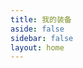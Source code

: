 ```yaml
---
title: 我的装备
aside: false
sidebar: false
layout: home
---
```


<br/>

<style>
html {
  scrollbar-width: none; /* Firefox */
  -ms-overflow-style: none; /* IE/Edge */
}
html::-webkit-scrollbar {
  display: none; /* Chrome/Safari/Opera */
}
</style>

<EquipmentDisplay 
    heroImage=".//img/equip/back.webp"
    heroTitle="我的装备库" 
    heroSubtitle="提升生产力的秘密武器"
    :sections="[
        {
            title: '生产力工具',
            description: '我的生产主力设备组合',
            items: [
                {
                    name: 'Xiaomi 14 Pro',
                    model: '16GB+512GB 白色',
                    description: '很喜欢小米产品。忠实米粉。刚发布不久就入手了，主要吸引我的点就是影像上面，他居然搭载了一个1024级 物理可变光圈，这您受得了吗。',
                    image: './/img/equip/Xiaomi14Pro.png',
                    link: 'https://www.mi.com/xiaomi-14-pro',
                    btnText: '详情'
                },
                {
                    name: '华硕 天选三',
                    model: '16GB+2.5TB 青色',
                    description: '上学时需要用电脑，父母给我买的，搭载 i7-12700H 处理器、RTX 3060 显卡和 165Hz 2.5K 显示屏。无论是大型游戏 设计绘图 程序开发 都绰绰有余。',
                    image: './/img/equip/FX507ZM.png',
                    link: 'https://www.asus.com.cn/laptops/for-gaming/tuf-gaming/asus-tuf-gaming-f15-2022/',
                    btnText: '详情'
                },
                {
                    name: 'Xiaomi Pad 6 Max ¹⁴',
                    model: '16GB+1TB 灰色',
                    description: '当时刚毕业，实习期间打工赚了点钱购买的，14英寸超大屏幕、八扬声器的设计，无论是追剧、听歌、打游戏，总体体验都是非常的不错的。',
                    image: './/img/equip/XiaomiPad6Max.png',
                    link: 'https://www.mi.com/xiaomi-pad-6-max',
                    btnText: '详情'
                },
                                {
                    name: '罗技 G102',
                    model: '白色',
                    description: '一款性价比非常高的鼠标，LIGHTSYNC RGB 智能炫光 6 个可编程按键，1000Hz USB 报告速率，用了五年了，从来没有罢工过。',
                    image: './/img/equip/G102.png',
                    link: 'https://www.logitechg.com/zh-cn/products/gaming-mice/g102-lightsync-rgb-gaming-mouse.html',
                    btnText: '详情'
                },
                                {
                    name: '艾石头 FE104 械键盘',
                    model: '白色 红轴 RGB',
                    description: '网上数码博主推荐的，一百来出头性价比较高，支持宏编程、自定义RGB灯光、热插拔轴体、TYPE-C连接，之前后朋友打游戏的时候用一下。',
                    image: './/img/equip/FE104.png',
                    link: 'https://www.irok.cn/item/338',
                    btnText: '详情'
                },
                {
                    name: '梵想 S790 SSD',
                    model: '2TB',
                    description: '电脑之前标配的是512GB*2=1TB，后来感觉稍微下两个游戏存储就不够用了，刚好也看见长江存储技术的上新，果断入手了一块2TB的SSD硬盘。',
                    image: './/img/equip/fanxiang.png',
                    link: 'https://item.jd.com/100052237871.html',
                    btnText: '京东商城'
                }
            ]
        },
                {
            title: '离家出行',
            description: '出门在外必备神器',
            items: [
                {
                    name: '小米手环 8 Pro',
                    model: '黑色',
                    description: '用了两年多了，表带都换了四条了，总体感觉很不错性价比比较高，续航和防水都做的不错，还支持NFC公交卡，之前在成都上班时坐地铁方便许多。',
                    image: './/img/equip/Xiaomi-Mi-Band8Pro.png',
                    link: 'https://www.mi.com/xiaomi-shouhuan-8-pro',
                    btnText: '详情'
                },
                {
                    name: '小米自带线充电宝 165W',
                    model: '10000mAh',
                    description: '自带一根TYPE-C充电线，还可以当挂绳使用，充电速度很快不发烫，唯一的缺点就是容量有点小，但是有快充不是很介意这点。',
                    image: './/img/equip/mi165.png',
                    link: 'https://www.mi.com/xiaomi-power-bank',
                    btnText: '详情'
                },
                {
                    name: '大疆 Osmo Mobile 6',
                    model: '暗岩灰',
                    description: '换手机才买的，第一次自己买这么贵的手机，所以就要发挥一下他的实力，云台可以折叠收纳，带有延长杆还有三脚架，支持一键横竖切换。',
                    image: './/img/equip/Osmo-Mobile-6.png',
                    link: 'https://www.dji.com/cn/osmo-mobile-6',
                    btnText: '详情'
                },
                {
                    name: '酷态科10号超级电能线',
                    model: '黑色 一拖二 TYPE-C',
                    description: '这可是一个妥妥的黑科技产品，通过自研的ADC协议转换功能能够为普通充电器拓展更多快充协议，可供市面上大部分手机支持快速充电',
                    image: './/img/equip/kutaike.png',
                    link: 'https://item.jd.com/10137972673694.html',
                    btnText: '京东商城'
                },
                {
                    name: 'Redmi Buds 6 青春版',
                    model: '白色',
                    description: '平时很少戴耳机，坐地铁时用一下，之前用的是 Redmi Buds 5 Pro 很巧不巧的是有一会骑共享单车给落在车筐的袋子里面了，后面就买了一个便宜点。',
                    image: './/img/equip/Redmi-Buds-6.png',
                    link: 'https://www.mi.com/prod/redmi-buds-6-youth',
                    btnText: '详情'
                },
                {
                    name: '华硕天选潮流双肩背包',
                    model: '灰白色',
                    description: '买电脑的时候购买的，掐指一算五年过去了，只能说真结实，装衣服啥的就别想了，扁平化的设计，没有弹性，装个笔记本，耳机，充电器/宝 就足够了。',
                    image: './/img/equip/tx-knapsack.png',
                    link: 'https://b.asus.com.cn/item-12307998.html',
                    btnText: '详情'
                }
           ]
        },
        {
            title: '桌面娱乐',
            description: '用来娱乐的一些设备',
            items: [
                {
                    name: '绿联私有云 DXP-4800',
                    model: '2*4TB西数红盘Plus',
                    description: '购买原因很简单，手机的存储快不够用了，我没事了就喜欢拍拍拍，导致手机里的视频和照片加起来就有149.47GB，实在没有时间清理。',
                    image: './/img/equip/UGNAS.png',
                    link: 'https://item.jd.com/100140008328.html',
                    btnText: '京东商城'
                },
                {
                    name: '华为智慧屏 SE65 Pro',
                    model: '3GB+16GB',
                    description: '搭配华为自研的鸿蒙系统，以及4K分辨率，日常看电视 电影都是绰绰有余了，还有一个智能摄像头，可以打视频电话和体感游戏健身。',
                    image: './/img/equip/huaweise65pro.png',
                    link: 'https://consumer.huawei.com/cn/visions/',
                    btnText: '详情'
                }, 
                                {
                    name: '盖世小鸡 启明星2',
                    model: '辉光白',
                    description: '平时不咋玩游戏，最近一段时间刷快手时经常看见盖世小鸡游戏手柄的直播间，反正也不贵就入手了,感觉还不错吧',
                    image: './/img/equip/gaishi.png',
                    link: 'https://www.xiaoji.com/buy-330.html',
                    btnText: '详情'
                }, 
                {
                    name: '小爱音箱Play 增强版',
                    model: '黑色',
                    description: '实习期买的，不是很贵一百来出头，主要是当时租的房子的空调是老式空调，不支持手机联网控制，所以就入手这个音箱，支持红外控制家电，就很方便。',
                    image: './/img/equip/MiSpeakers.png',
                    link: 'https://www.mi.com/shop/buy/detail?product_id=14596&selected=14596&pClass=p',
                    btnText: '详情'
                },
                {
                    name: '绿联M·2双协议固态硬盘盒',
                    model: '10Gbps',
                    description: '因为电脑换了新的硬盘，拆下来了一条闲置的512GB硬盘，所以就买了这个硬盘盒，体验感觉不错，传输速度和散热都做的挺好的。',
                    image: './/img/equip/UGBox.png',
                    link: 'https://item.jd.com/100080664632.html',
                    btnText: '京东商城'
                },
                {
                    name: '小米 30W 立式无线充',
                    model: '白色',
                    description: '上班的时候买的，只是上班用一下30W足够了，闲的时候摸鱼可以当手机支架，横竖都能放，下班拿起手机就跑，非常的方便。',
                    image: './/img/equip/wuxian.png',
                    link: 'https://www.mi.com/shop/buy/detail?product_id=14596&selected=14596&pClass=p',
                    btnText: '详情'
                }
            ]
        }
    ]"
/>